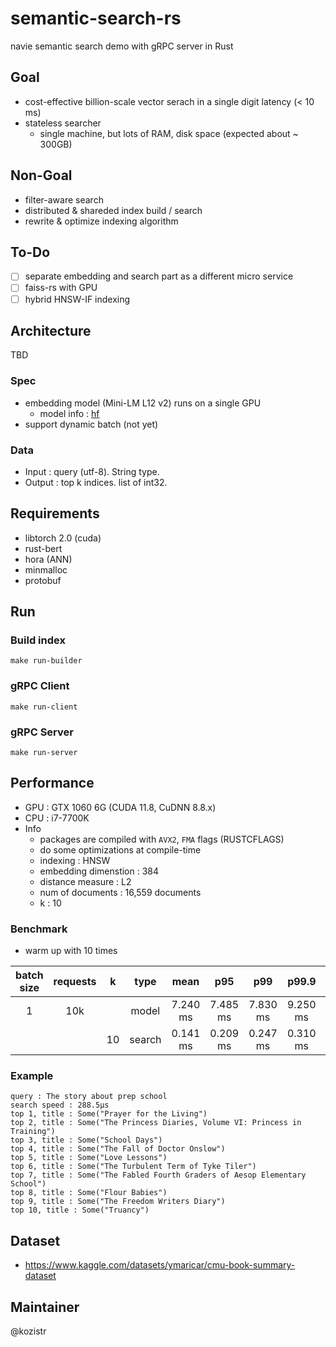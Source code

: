 # semantic-search-rs

navie semantic search demo with gRPC server in Rust

## Goal

* cost-effective billion-scale vector serach in a single digit latency (< 10 ms)
* stateless searcher
  * single machine, but lots of RAM, disk space (expected about ~ 300GB)

## Non-Goal

* filter-aware search
* distributed & shareded index build / search
* rewrite & optimize indexing algorithm

## To-Do

* [ ] separate embedding and search part as a different micro service
* [ ] faiss-rs with GPU
* [ ] hybrid HNSW-IF indexing

## Architecture

TBD

### Spec

* embedding model (Mini-LM L12 v2) runs on a single GPU
  * model info : [hf](https://huggingface.co/sentence-transformers/all-MiniLM-L12-v2)
* support dynamic batch (not yet)

### Data

* Input  : query (utf-8). String type.
* Output : top k indices. list of int32.

## Requirements

* libtorch 2.0 (cuda)
* rust-bert
* hora (ANN)
* minmalloc
* protobuf

## Run

### Build index

```shell
make run-builder
```

### gRPC Client

```shell
make run-client
```

### gRPC Server

```shell
make run-server
```

## Performance

* GPU : GTX 1060 6G (CUDA 11.8, CuDNN 8.8.x)
* CPU : i7-7700K
* Info
  * packages are compiled with `AVX2`, `FMA` flags (RUSTCFLAGS)
  * do some optimizations at compile-time
  * indexing : HNSW
  * embedding dimenstion : 384
  * distance measure : L2
  * num of documents : 16,559 documents
  * k : 10

### Benchmark

* warm up with 10 times

| batch size | requests |   k    |  type  |   mean   |   p95    |   p99    |   p99.9  |    max    |
|   :---:    |  :---:   | :---:  | :---:  |  :---:   |  :---:   |   :---:  |   :---:  |   :---:   |
| 1          |   10k    |        | model  | 7.240 ms | 7.485 ms | 7.830 ms | 9.250 ms | 12.263 ms |
|            |          |   10   | search | 0.141 ms | 0.209 ms | 0.247 ms | 0.310 ms | 0.376 ms  |

### Example

```text
query : The story about prep school
search speed : 288.5µs
top 1, title : Some("Prayer for the Living")
top 2, title : Some("The Princess Diaries, Volume VI: Princess in Training")
top 3, title : Some("School Days")
top 4, title : Some("The Fall of Doctor Onslow")
top 5, title : Some("Love Lessons")
top 6, title : Some("The Turbulent Term of Tyke Tiler")
top 7, title : Some("The Fabled Fourth Graders of Aesop Elementary School")
top 8, title : Some("Flour Babies")
top 9, title : Some("The Freedom Writers Diary")
top 10, title : Some("Truancy")
```

## Dataset

* https://www.kaggle.com/datasets/ymaricar/cmu-book-summary-dataset

## Maintainer

@kozistr
